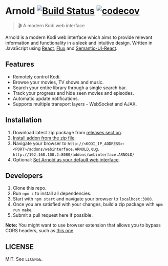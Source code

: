 # Arnold [![Build Status](https://travis-ci.org/scholtzm/arnold.svg?branch=master)](https://travis-ci.org/scholtzm/arnold) [![codecov](https://codecov.io/gh/scholtzm/arnold/branch/master/graph/badge.svg)](https://codecov.io/gh/scholtzm/arnold)

> 🎬 A modern Kodi web interface

Arnold is a modern Kodi web interface which aims to provide relevant information and functionality in a sleek and intuitive design. Written in JavaScript using [React](https://facebook.github.io/react/), [Flux](https://facebook.github.io/flux/) and [Semantic-UI-React](http://react.semantic-ui.com/).

## Features

* Remotely control Kodi.
* Browse your movies, TV shows and music.
* Search your entire library through a single search bar.
* Track your progress and hide seen movies and episodes.
* Automatic update notifications.
* Supports multiple transport layers - WebSocket and AJAX.

## Installation

1. Download latest zip package from [releases section](https://github.com/scholtzm/arnold/releases).
2. [Install addon from the zip file](http://kodi.wiki/view/HOW-TO:Install_add-ons_from_zip_files).
3. Navigate your browser to `http://<KODI_IP_ADDRESS>:<PORT>/addons/webinterface.ARNOLD`, e.g. `http://192.168.100.2:8080/addons/webinterface.ARNOLD/`
4. Optional: [Set Arnold as your default web interface](http://kodi.wiki/view/web_interface#Default_web_interface).

## Developers

1. Clone this repo.
2. Run `npm i` to install all dependencies.
3. Start with `npm start` and navigate your browser to `localhost:3000`.
4. Once you are satisfied with your changes, build a zip package with `npm run make`.
5. Submit a pull request here if possible.

**Note:** You might want to use browser extension that allows you to bypass CORS headers, such as [this one](https://chrome.google.com/webstore/detail/allow-control-allow-origi/nlfbmbojpeacfghkpbjhddihlkkiljbi).

## LICENSE

MIT. See `LICENSE`.

